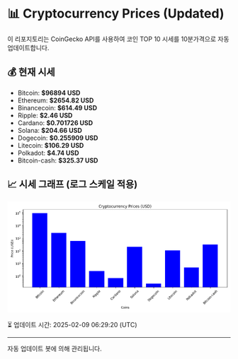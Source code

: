 
# 📊 Cryptocurrency Prices (Updated)

이 리포지토리는 CoinGecko API를 사용하여 코인 TOP 10 시세를 10분가격으로 자동 업데이트합니다.

## 💰 현재 시세
- Bitcoin: **$96894 USD**
- Ethereum: **$2654.82 USD**
- Binancecoin: **$614.49 USD**
- Ripple: **$2.46 USD**
- Cardano: **$0.701726 USD**
- Solana: **$204.66 USD**
- Dogecoin: **$0.255909 USD**
- Litecoin: **$106.29 USD**
- Polkadot: **$4.74 USD**
- Bitcoin-cash: **$325.37 USD**

## 📈 시세 그래프 (로그 스케일 적용)
![Crypto Prices](crypto_prices.png)

⏳ 업데이트 시간: 2025-02-09 06:29:20 (UTC)

---
자동 업데이트 봇에 의해 관리됩니다.

